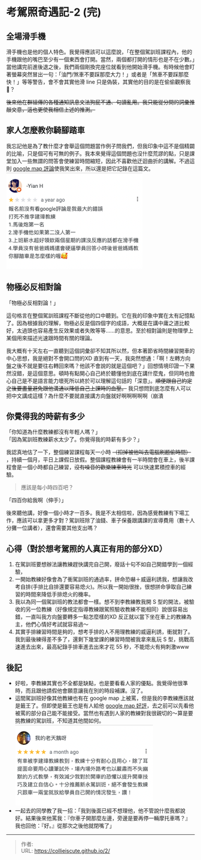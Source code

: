 # 考駕照奇遇記-2 (完)


## 全場滑手機
滑手機也是他的個人特色。我覺得應該可以這麼說，「在整個駕訓班課程內，他的手機跟他的嘴巴至少有一個東西會打開。當然，兩個都打開的情形也是不在少數。」當他講完前進後退之後，我們兩個剛換完座位就看到他開始滑手機。有時候他會盯著螢幕突然冒出一句：「油門/煞車不要踩那麼大力！」或者是「煞車不要踩那麼快！」等等警告，會不會其實他滑 line 只是偽裝，其實他的目的是在偷偷觀察我🤨？  

~~後來他在群組傳的各種通知訊息文法狗屁不通、句讀亂用。我只能從分開的詞彙推敲文意，這也更使我相信上述的推測。~~
## 家人怎麼教你騎腳踏車
我忘記他是為了教什麼才會舉這個問題當作例子問我們，但我印象中這不是個精闢的比喻，只是個可有可無的例子。我本來覺得這個問題也沒什麼荒謬的點，只是課堂加入一些無謂的問答會使練習時間縮短，因此不喜歡他迂迴曲折的講解。不過這則 [google map 評論](https://goo.gl/maps/ZGY12va56FXevR3CA)使我笑出來，所以還是把它記錄在這篇文。  
![](1.png)
## 物極必反相對論
「物極必反相對論！」  

這句格言在整個駕訓班課程不斷從他的口中聽到。它在我的印象中實在太有記憶點了。因為根據我的理解，物極必反是個四個字的成語，大概是在講中庸之道比較好，太過頭也容易產生反效果或者失敗等等......的意思。至於相對論則是物理學上某個用來描述光速跟時間有關的理論。

我大概有十天左右一直聽到這個詞彙卻不知其所以然，但本著節省時間練習開車的中心思想，我是絕對不會開口問的XD 直到有一天，我突然想通：「啊！左轉方向盤之後不就是要往右轉回來嗎？他該不會說的就是這個吧？」回想情境印證一下果然沒錯，是這個意思。頓時有點開心自己終於聽懂他到底在講什麼鬼，但同時也擔心自己是不是語言能力壞死所以終於可以理解這句話的「深意」。~~順便跟自己約定之後要盡量避免跟他溝通以降低自己上課時的血壓。~~ 我只想問到底怎麼有人可以把中文講成這樣？為什麼不要就直接講方向盤就好啊啊啊啊啊（崩潰

## 你覺得我的時薪有多少
「你知道為什麼教練都沒有年輕人嗎？」  
「因為駕訓班教練薪水太少了。你覺得我的時薪有多少？」  

我認真地估了一下，整個練習課程每天一小時 ~~（扣掉被他叫去電腦刷題偷時間）~~ ，持續一個月，平日上課假日放假。整個課程教練會有一半時間會在車上，後半課程會是一個小時都自己練習，~~沒有噪音的歡樂練車時光~~ 可以快速累積控車的經驗。

> 應該是每小時四百吧？

「四百你給我啊（伸手）」

後來聽他講，好像一個小時才一百多。我是不太相信啦，因為感覺教練有下場工作，應該可以拿更多才對？駕訓班除了油錢、車子保養跟講課的宣導費用（數十人分攤一位講者），還會需要其他支出嗎？

## 心得（對於想考駕照的人真正有用的部分XD）
1. 在駕訓班要想辦法讓教練趕快講完自己開，廢話十句不如自己開錯學到一個經驗，
2. 一開始教練好像會為了衝駕訓班的通過率，拼命恐嚇＋威逼利誘我，想讓我改考自排(手排比自排還要容易熄火)。所以我一開始很挫，很想拼命爭取自己練習的時間來降低手排熄火的機率。
3. 我以為同一個駕訓班的教法都會一樣。想不到李教練教我開 S 型的開法，被驗收的另一位教練（好像規定指導教練跟駕照驗收教練不能相同）說很容易出錯，一直叫我方向盤要轉多一點怎麼樣的XD 反正就以當下坐在車上的教練為主，他們心情好考試就容易過～
4. 其實手排練習時間是夠的，想考手排的人不用理教練的威逼利誘，衝就對了。我到最後練得差不多了，還剩下幾堂課的練習時間被我拿來亂玩 S 型，挑戰高速進去出來，最高紀錄手排車進去出來才花 55 秒，不能熄火有夠刺激www

## 後記
- 好啦，李教練其實也不全都是缺點，也是要看看人家的優點。我覺得他很準時，而且跟他請假他會願意讓我在別的時段補課。沒了。
- 這間駕訓班好像其他教練也有在 google map 上被罵，但是我的李教練應該就是籤王了。但即使是籤王也是有人給他 [google map 好評](https://goo.gl/maps/p7DTTfTXDgG4A781A)，去之前可以先看他被罵的部分自己能不能接受。當然也有遇到人家的教練對我很親切的～算是要挑教練的駕訓班，不知道其他間如何。  
![](2.png)
- 一起去的同學教了我一招：「我到後面已經不想理他，他不管說什麼我都說好。結果後來他罵我：『你車子開那麼左邊，旁邊是要再停一輛摩托車嗎？』我也回他：『好。』從那次之後他就閉嘴了」


---

> 作者:   
> URL: https://collieiscute.github.io/2/  

